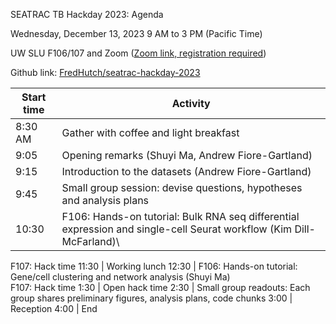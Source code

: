 SEATRAC TB Hackday 2023: Agenda

Wednesday, December 13, 2023
9 AM to 3 PM (Pacific Time)

UW SLU F106/107 and Zoom ([Zoom link, registration required](https://urldefense.com/v3/__https://washington.zoom.us/meeting/register/tJ0sf-GtrjMtHtAekQf7Ew-m4_oYOvm78vVB__;!!GuAItXPztq0!nEXklIjP7jjBX1StCKX1p08_DtEWjHU6skNOBaO0ntWCECjyQD9WB8glSFwDTxCp98VbKIU_x7RSTnc2p_c$))

Github link: [FredHutch/seatrac-hackday-2023](https://github.com/FredHutch/seatrac-hackday-2023)

|Start time|Activity|
|----------|--------|
8:30 AM | Gather with coffee and light breakfast
9:05 | Opening remarks (Shuyi Ma, Andrew Fiore-Gartland)
9:15 | Introduction to the datasets (Andrew Fiore-Gartland)
9:45 | Small group session: devise questions, hypotheses and analysis plans
10:30 | F106: Hands-on tutorial: Bulk RNA seq differential expression and single-cell Seurat workflow (Kim Dill-McFarland)\
F107: Hack time
11:30 | Working lunch
12:30 | F106: Hands-on tutorial: Gene/cell clustering and network analysis (Shuyi Ma)\
F107: Hack time
1:30 | Open hack time
2:30 | Small group readouts: Each group shares preliminary figures, analysis plans, code chunks
3:00 | Reception
4:00 | End

